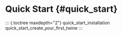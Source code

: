 # Quick Start {#quick_start}

::: {.toctree maxdepth="2"}
quick_start_installation quick_start_create_your_first_twine
:::
